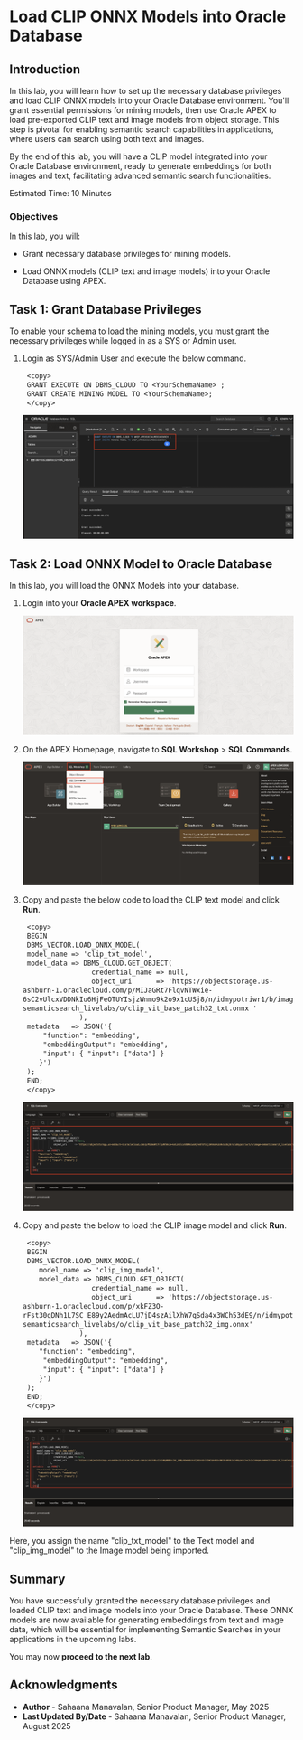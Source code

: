 # Load CLIP ONNX Models into Oracle Database

## Introduction

In this lab, you will learn how to set up the necessary database privileges and load CLIP ONNX models into your Oracle Database environment. You'll grant essential permissions for mining models, then use Oracle APEX to load pre-exported CLIP text and image models from object storage. This step is pivotal for enabling semantic search capabilities in applications, where users can search using both text and images.

By the end of this lab, you will have a CLIP model integrated into your Oracle Database environment, ready to generate embeddings for both images and text, facilitating advanced semantic search functionalities.

Estimated Time: 10 Minutes

### Objectives

In this lab, you will:

- Grant necessary database privileges for mining models.

- Load ONNX models (CLIP text and image models) into your Oracle Database using APEX.

## Task 1: Grant Database Privileges

To enable your schema to load the mining models, you must grant the necessary privileges while logged in as a SYS or Admin user.

1. Login as SYS/Admin User and execute the below command.

    ```
     <copy>
     GRANT EXECUTE ON DBMS_CLOUD TO <YourSchemaName> ;
     GRANT CREATE MINING MODEL TO <YourSchemaName>;
     </copy>
    ```

    ![Execute Grants](images/grants.png " ")

## Task 2: Load ONNX Model to Oracle Database

In this lab, you will load the ONNX Models into your database.

1. Login into your **Oracle APEX workspace**.

   ![Login into your APEX account](images/apex-login.png " ")

2. On the APEX Homepage, navigate to **SQL Workshop** > **SQL Commands**.

    ![SQL Commands](images/sql-commands.png " ")

3. Copy and paste the below code to load the CLIP text model and click **Run**.

    ```
     <copy>
     BEGIN
     DBMS_VECTOR.LOAD_ONNX_MODEL(
     model_name => 'clip_txt_model',
     model_data => DBMS_CLOUD.GET_OBJECT(
                     credential_name => null,
                     object_uri      => 'https://objectstorage.us-ashburn-1.oraclecloud.com/p/MIJaGRt7FlqvNTWxie-6sC2vUlcxVDDNkIu6HjFeOTUYIsjzWnmo9k2o9x1cUSj8/n/idmypotriwr1/b/image-semanticsearch_livelabs/o/clip_vit_base_patch32_txt.onnx '
                  ),
     metadata   => JSON('{
         "function": "embedding",
         "embeddingOutput": "embedding",
         "input": { "input": ["data"] }
        }')
     );
     END;
     </copy>
    ```

    ![Load text model](images/load-txt-model.png " ")

4. Copy and paste the below to load the CLIP image model and click **Run**.

    ```
     <copy>
     BEGIN
     DBMS_VECTOR.LOAD_ONNX_MODEL(
        model_name => 'clip_img_model',
        model_data => DBMS_CLOUD.GET_OBJECT(
                     credential_name => null,
                     object_uri      => 'https://objectstorage.us-ashburn-1.oraclecloud.com/p/xkFZ3O-rFst30gDNh1L7SC_E89y2AedmAcLU7jD4szAilXhW7qSda4x3WCh53dE9/n/idmypotriwr1/b/image-semanticsearch_livelabs/o/clip_vit_base_patch32_img.onnx'
                  ),
     metadata   => JSON('{
        "function": "embedding",
         "embeddingOutput": "embedding",
         "input": { "input": ["data"] }
        }')
     );
     END;
     </copy>
    ```

    ![Load image model](images/load-img-model.png " ")

Here, you assign the name "clip\_txt\_model" to the Text model and "clip\_img\_model" to the Image model being imported.

## Summary

You have successfully granted the necessary database privileges and loaded CLIP text and image models into your Oracle Database. These ONNX models are now available for generating embeddings from text and image data, which will be essential for implementing Semantic Searches in your applications in the upcoming labs.

You may now **proceed to the next lab**.

## Acknowledgments

- **Author** - Sahaana Manavalan, Senior Product Manager, May 2025
- **Last Updated By/Date** - Sahaana Manavalan, Senior Product Manager, August 2025
